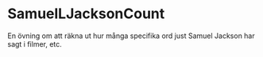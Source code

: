 # SamuelLJacksonCount
En övning om att räkna ut hur många specifika ord just Samuel Jackson har sagt i filmer, etc.
